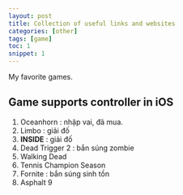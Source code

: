 ```yaml
---
layout: post
title: Collection of useful links and websites
categories: [other]
tags: [game]
toc: 1
snippet: 1
---
```


My favorite games.

## Game supports controller in iOS

1. Oceanhorn : nhập vai, đã mua.
2. Limbo : giải đố
3. **INSIDE** : giải đố
4. Dead Trigger 2 : bắn súng zombie
5. Walking Dead
6. Tennis Champion Season
7. Fornite : bắn súng sinh tồn
8. Asphalt 9 